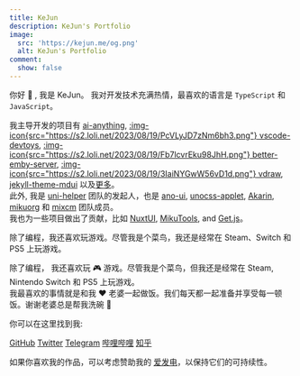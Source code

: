 ```yaml
---
title: KeJun
description: KeJun's Portfolio
image:
  src: 'https://kejun.me/og.png'
  alt: KeJun's Portfolio
comment:
  show: false
---
```

你好 <span animated animated-wobble animated-infinite inline-block>👋</span> , 我是 KeJun。 我对开发技术充满热情，最喜欢的语言是 <span i-simple-icons-typescript color="#3178c6"></span> `TypeScript` 和 <span i-simple-icons-javascript color="#f7df1e"></span> `JavaScript`。

我主导开发的项目有 [<span i-app-logo-ai-anything></span> ai-anything](https://github.com/KeJunMao/ai-anything), [:img-icon{src="https://s2.loli.net/2023/08/19/PcVLyJD7zNm6bh3.png"} vscode-devtoys](https://github.com/KeJunMao/vscode-devtoys), [:img-icon{src="https://s2.loli.net/2023/08/19/Fb7lcvrEku98JhH.png"} better-emby-server](https://github.com/KeJunMao/better-emby-server), [:img-icon{src="https://s2.loli.net/2023/08/19/3IaiNYGwW56vD1d.png"} vdraw](https://github.com/KeJunMao/vdraw), [jekyll-theme-mdui](https://github.com/KeJunMao/jekyll-theme-mdui) 以及[更多](./projects/)。
<br>此外, 我是 [<span i-app-logo-uni-helper></span> uni-helper](https://github.com/uni-helper) 团队的发起人，也是 [ano-ui](https://github.com/ano-ui), [unocss-applet](https://github.com/unocss-applet), [Akarin](https://github.com/Akarin-project), [mikuorg](https://github.com/MikuOrg) 和 [mixcm](https://github.com/mixcm) 团队成员。
<br>我也为一些项目做出了贡献，比如 [NuxtUI](https://github.com/nuxtlabs/ui), [MikuTools](https://imiku.netlify.app/), and [Get.js](https://get.js.org/apps)。

除了编程，我还喜欢玩游戏。尽管我是个菜鸟，我还是经常在 Steam、Switch 和 PS5 上玩游戏。

除了编程， 我还喜欢玩 <span animated animated-tada animated-infinite inline-block>🎮</span> 游戏。尽管我是个菜鸟，但我还是经常在 <span i-simple-icons-steam></span> Steam, <span i-simple-icons-nintendoswitch></span> Nintendo Switch 和 <span i-simple-icons-playstation></span> PS5 上玩游戏。
<br>我最喜欢的事情就是和我 <span animated animated-heart-beat animated-infinite inline-block>❤</span> 老婆一起做饭。我们每天都一起准备并享受每一顿饭。谢谢老婆总是帮我洗碗 🥹

你可以在这里找到我:

<p flex="~ wrap gap-3" class="mt--2!">
  <a href="https://github.com/KeJunMao" target="_blank"><span i-simple-icons-github></span> GitHub</a>
  <a href="https://www.twitter.com/yrmkejun" target="_blank"><span i-simple-icons-twitter color="#55acee"></span> Twitter</a>
  <a href="https://web.telegram.org/#/im?p=@KeJunPower" target="_blank"><span color="#2aa8ea" i-simple-icons-telegram></span> Telegram</a>
  <a href="https://space.bilibili.com/37728693" target="_blank"><span color="#fb7299" i-simple-icons-bilibili></span> 哔哩哔哩</a>
  <a href="https://www.zhihu.com/people/yan-la-la-72" target="_blank"><span color="#056de8" i-simple-icons-zhihu></span> 知乎</a>
</p>

如果你喜欢我的作品，可以考虑赞助我的 [<span i-carbon-lightning color="#946de7"></span> 爱发电](https://afdian.net/a/kejun)，以保持它们的可持续性。


<!--
Hey, I'm KeJun. I'm passionate about technology and my favorite languages are <span i-simple-icons-typescript color="#3178c6"></span> TypeScript and <span i-simple-icons-javascript color="#f7df1e"></span> JavaScript. I primarily use <span i-simple-icons-apple></span> MacOS.

I have created several projects such as [<span i-app-logo-ai-anything></span> ai-anything](https://github.com/KeJunMao/ai-anything), [:img-icon{src="https://s2.loli.net/2023/08/19/PcVLyJD7zNm6bh3.png"} vscode-devtoys](https://github.com/KeJunMao/vscode-devtoys), [:img-icon{src="https://s2.loli.net/2023/08/19/Fb7lcvrEku98JhH.png"} better-emby-server](https://github.com/KeJunMao/better-emby-server), [:img-icon{src="https://s2.loli.net/2023/08/19/3IaiNYGwW56vD1d.png"} vdraw](https://github.com/KeJunMao/vdraw), and [jekyll-theme-mdui](https://github.com/KeJunMao/jekyll-theme-mdui).
<br>Additionally, I am the team owner of [<span i-app-logo-uni-helper></span> uni-helper](https://github.com/uni-helper) and a team member of [ano-ui](https://github.com/ano-ui), [unocss-applet](https://github.com/unocss-applet), [Akarin](https://github.com/Akarin-project), [mikuorg](https://github.com/MikuOrg), and [mixcm](https://github.com/mixcm).
<br>I have also made contributions to projects like [NuxtUI](https://github.com/nuxtlabs/ui), [Jekyll](https://github.com/jekyll), [MikuTools](https://imiku.netlify.app/), and [Get.js](https://get.js.org/apps).

In addition to programming, I enjoy playing 🎮 games. Despite being a noob, I regularly play games on platforms like <span i-simple-icons-steam></span> Steam, <span i-simple-icons-nintendoswitch></span> Nintendo Switch, and <span i-simple-icons-playstation></span> PS5.
<br>One of my favorite activities is 🧑‍🍳 cooking with my lovely ❤ wife. We prepare and enjoy every meal together every day. I'm grateful to my wife for always taking care of the dishes.🥹

---

You can find me at:

<p flex="~ wrap gap-3" class="mt--2!">
  <a href="https://github.com/KeJunMao" target="_blank"><span i-simple-icons-github></span> GitHub</a>
  <a href="https://www.twitter.com/yrmkejun" target="_blank"><span i-simple-icons-twitter color="#55acee"></span> Twitter</a>
  <a href="https://web.telegram.org/#/im?p=@KeJunPower" target="_blank"><span color="#2aa8ea" i-simple-icons-telegram></span> Telegram</a>
  <a href="https://space.bilibili.com/37728693" target="_blank"><span color="#fb7299" i-simple-icons-bilibili></span> 哔哩哔哩</a>
  <a href="https://www.zhihu.com/people/yan-la-la-72" target="_blank"><span color="#056de8" i-simple-icons-zhihu></span> 知乎</a>
</p>

If you enjoy my works, consider sponsoring me on [<span i-carbon-lightning color="#946de7"></span> 爱发电](https://afdian.net/a/kejun) to keep them sustainable. -->
